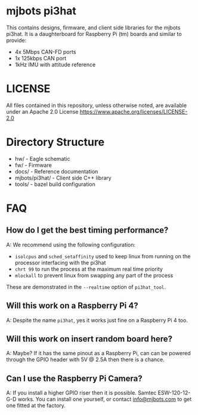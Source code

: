 # mjbots pi3hat #

This contains designs, firmware, and client side libraries for the
mjbots pi3hat.  It is a daughterboard for Raspberry Pi (tm) boards and
similar to provide:

* 4x 5Mbps CAN-FD ports
* 1x 125kbps CAN port
* 1kHz IMU with attitude reference

# LICENSE #

All files contained in this repository, unless otherwise noted, are
available under an Apache 2.0 License
https://www.apache.org/licenses/LICENSE-2.0

# Directory Structure #

* hw/ - Eagle schematic
* fw/ - Firmware
* docs/ - Reference documentation
* mjbots/pi3hat/ - Client side C++ library
* tools/ - bazel build configuration

# FAQ #

## How do I get the best timing performance? ##

A: We recommend using the following configuration:
 * `isolcpus` and `sched_setaffinity` used to keep linux from running
   on the processor interfacing with the pi3hat
 * `chrt 99` to run the process at the maximum real time priority
 * `mlockall` to prevent linux from swapping any part of the process

These are demonstrated in the `--realtime` option of `pi3hat_tool`.

## Will this work on a Raspberry Pi 4? ##

A: Despite the name `pi3hat`, yes it works just fine on a Raspberry Pi
4 too.

## Will this work on **insert random board here**? ##

A: Maybe?  If it has the same pinout as a Raspberry Pi, can can be
powered through the GPIO header with 5V @ 2.5A then there is a chance.

## Can I use the Raspberry Pi Camera? ##

A: If you install a higher GPIO riser then it is possible.  Samtec
ESW-120-12-G-D works.  You can install one yourself, or contact
info@mjbots.com to get one fitted at the factory.
